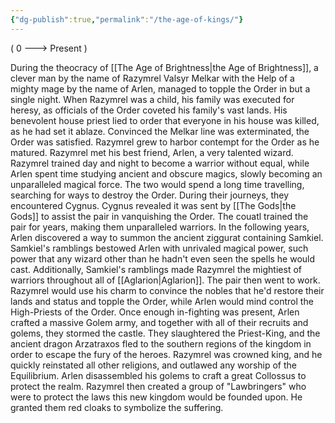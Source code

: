 ```yaml
---
{"dg-publish":true,"permalink":"/the-age-of-kings/"}
---
```


( 0 ---> Present )

During the theocracy of [[The Age of Brightness\|the Age of Brightness]], a clever man by the name of Razymrel Valsyr Melkar with the Help of a mighty mage by the name of Arlen, managed to topple the Order in but a single night. When Razymrel was a child, his family was executed for heresy, as officials of the Order coveted his family's vast lands. His benevolent house priest lied to order that everyone in his house was killed, as he had set it ablaze. Convinced the Melkar line was exterminated, the Order was satisfied. Razymrel grew to harbor contempt for the Order as he matured. Razymrel met his best friend, Arlen, a very talented wizard. Razymrel trained day and night to become a warrior without equal, while Arlen spent time studying ancient and obscure magics, slowly becoming an unparalleled magical force. The two would spend a long time travelling, searching for ways to destroy the Order. During their journeys, they encountered Cygnus. Cygnus revealed it was sent by [[The Gods\|the Gods]] to assist the pair in vanquishing the Order. The couatl trained the pair for years, making them unparalleled warriors. In the following years, Arlen discovered a way to summon the ancient ziggurat containing Samkiel. Samkiel's ramblings bestowed Arlen with unrivaled magical power, such power that any wizard other than he hadn't even seen the spells he would cast. Additionally, Samkiel's ramblings made Razymrel the mightiest of warriors throughout all of [[Aglarion\|Aglarion]]. The pair then went to work. Razymrel would use his charm to convince the nobles that he'd restore their lands and status and topple the Order, while Arlen would mind control the High-Priests of the Order. Once enough in-fighting was present, Arlen crafted a massive Golem army, and together with all of their recruits and golems, they stormed the castle. They slaughtered the Priest-King, and the ancient dragon Arzatraxos fled to the southern regions of the kingdom in order to escape the fury of the heroes. Razymrel was crowned king, and he quickly reinstated all other religions, and outlawed any worship of the Equilibrium. Arlen disassembled his golems to craft a great Collossus to protect the realm. Razymrel then created a group of "Lawbringers" who were to protect the laws this new kingdom would be founded upon. He granted them red cloaks to symbolize the suffering.